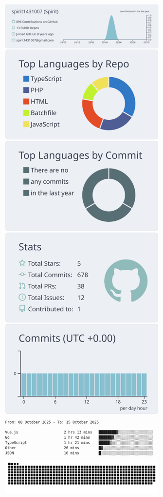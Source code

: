 [![](https://raw.githubusercontent.com/spirit1431007/spirit1431007/master/profile-summary-card-output/nord_bright/0-profile-details.svg)](https://git.io/spiritx)
[![](https://raw.githubusercontent.com/spirit1431007/spirit1431007/master/profile-summary-card-output/nord_bright/1-repos-per-language.svg)](https://git.io/spiritx) [![](https://raw.githubusercontent.com/spirit1431007/spirit1431007/master/profile-summary-card-output/nord_bright/2-most-commit-language.svg)](https://git.io/spiritx)
[![](https://raw.githubusercontent.com/spirit1431007/spirit1431007/master/profile-summary-card-output/nord_bright/3-stats.svg)](https://git.io/spiritx) [![](https://raw.githubusercontent.com/spirit1431007/spirit1431007/master/profile-summary-card-output/nord_bright/4-productive-time.svg)](https://git.io/spiritx)

<!--START_SECTION:waka-->

```txt
From: 08 October 2025 - To: 15 October 2025

Vue.js                     2 hrs 13 mins   ████████▓░░░░░░░░░░░░░░░░   34.72 %
Go                         1 hr 42 mins    ██████▓░░░░░░░░░░░░░░░░░░   26.75 %
TypeScript                 1 hr 21 mins    █████▒░░░░░░░░░░░░░░░░░░░   21.15 %
Other                      26 mins         █▓░░░░░░░░░░░░░░░░░░░░░░░   07.04 %
JSON                       16 mins         █░░░░░░░░░░░░░░░░░░░░░░░░   04.35 %
```

<!--END_SECTION:waka-->

![contribution](https://github.com/spirit1431007/spirit1431007/blob/output/github-contribution-grid-snake.svg)
